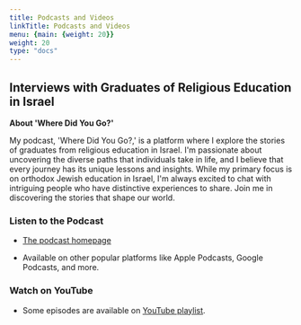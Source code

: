 ```yaml
---
title: Podcasts and Videos
linkTitle: Podcasts and Videos
menu: {main: {weight: 20}}
weight: 20
type: "docs"
---
```

## Interviews with Graduates of Religious Education in Israel

**About 'Where Did You Go?'**

My podcast, 'Where Did You Go?,' is a platform where I explore the stories of graduates from religious education in Israel. I'm passionate about uncovering the diverse paths that individuals take in life, and I believe that every journey has its unique lessons and insights. While my primary focus is on orthodox Jewish education in Israel, I'm always excited to chat with intriguing people who have distinctive experiences to share. Join me in discovering the stories that shape our world.

### Listen to the Podcast

- <a href="https://podcasters.spotify.com/pod/show/hisway" target="_blank" rel="noopener noreferrer">The podcast homepage</a>


- Available on other popular platforms like Apple Podcasts, Google Podcasts, and more.

### Watch on YouTube

- Some episodes are available on <a href="https://youtube.com/playlist?list=PLVJp0Icd_QJ9eQz9Q6PiNG4t98hRhHHpb&si=EB_20Nt12N3ppRZ8" target="_blank" rel="noopener noreferrer">YouTube playlist</a>.
